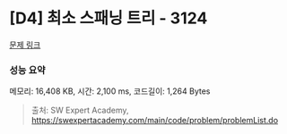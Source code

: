 # [D4] 최소 스패닝 트리 - 3124 

[문제 링크](https://swexpertacademy.com/main/code/problem/problemDetail.do?contestProbId=AV_mSnmKUckDFAWb) 

### 성능 요약

메모리: 16,408 KB, 시간: 2,100 ms, 코드길이: 1,264 Bytes



> 출처: SW Expert Academy, https://swexpertacademy.com/main/code/problem/problemList.do